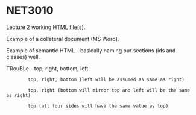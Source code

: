 # NET3010

Lecture 2 working HTML file(s).

Example of a collateral document (MS Word).

Example of semantic HTML - basically naming our sections (ids and classes) well.

TRouBLe  -  top, right, bottom, left

            top, right, bottom (left will be assumed as same as right)

            top, right (bottom will mirror top and left will be the same as right)

            top (all four sides will have the same value as top)




